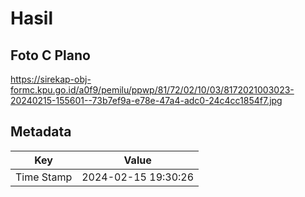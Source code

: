 # Hasil

## Foto C Plano

https://sirekap-obj-formc.kpu.go.id/a0f9/pemilu/ppwp/81/72/02/10/03/8172021003023-20240215-155601--73b7ef9a-e78e-47a4-adc0-24c4cc1854f7.jpg


## Metadata

| Key        | Value               |
| ---------- | ------------------- |
| Time Stamp | 2024-02-15 19:30:26 |



